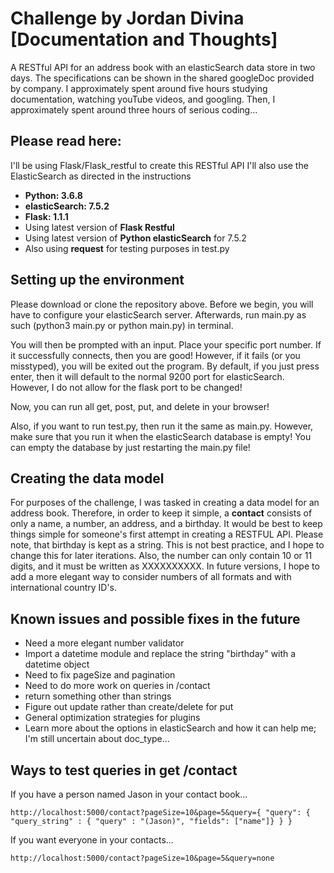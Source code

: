 # Challenge by Jordan Divina [Documentation and Thoughts]

A RESTful API for an address book with an elasticSearch data store in two days. The specifications can be shown in the shared googleDoc provided by company. I approximately spent around five hours studying documentation, watching youTube videos, and googling. Then, I approximately spent around three hours of serious coding...

## Please read here:

I'll be using Flask/Flask_restful to create this RESTful API
I'll also use the ElasticSearch as directed in the instructions

- **Python: 3.6.8**
- **elasticSearch: 7.5.2**
- **Flask: 1.1.1**
- Using latest version of **Flask Restful**
- Using latest version of **Python elasticSearch** for 7.5.2
- Also using **request** for testing purposes in test.py

## Setting up the environment

Please download or clone the repository above. Before we begin, you will have to configure your elasticSearch server. Afterwards, run main.py as such (python3 main.py or python main.py) in terminal.

You will then be prompted with an input. Place your specific port number. If it successfully connects, then you are good! However, if it fails (or you misstyped), you will be exited out the program. By default, if you just press enter, then it will default to the normal 9200 port for elasticSearch. However, I do not allow for the flask port to be changed!

Now, you can run all get, post, put, and delete in your browser!

Also, if you want to run test.py, then run it the same as main.py. However, make sure that you run it when the elasticSearch database is empty! You can empty the database by just restarting the main.py file!

## Creating the data model

For purposes of the challenge, I was tasked in creating a data model for an address book. Therefore, in order to keep it simple, a **contact** consists of only a name, a number, an address, and a birthday. It would be best to keep things simple for someone's first attempt in creating a RESTFUL API. Please note, that birthday is kept as a string. This is not best practice, and I hope to change this for later iterations. Also, the number can only contain 10 or 11 digits, and it must be written as XXXXXXXXXX. In future versions, I hope to add a more elegant way to consider numbers of all formats and with international country ID's.

## Known issues and possible fixes in the future

- Need a more elegant number validator
- Import a datetime module and replace the string "birthday" with a datetime object
- Need to fix pageSize and pagination
- Need to do more work on queries in /contact
- return something other than strings
- Figure out update rather than create/delete for put
- General optimization strategies for plugins
- Learn more about the options in elasticSearch and how it can help me; I'm still uncertain about doc_type...

## Ways to test queries in get /contact

If you have a person named Jason in your contact book...
```
http://localhost:5000/contact?pageSize=10&page=5&query={ "query": { "query_string" : { "query" : "(Jason)", "fields": ["name"]} } } 
```
If you want everyone in your contacts...
```
http://localhost:5000/contact?pageSize=10&page=5&query=none
```
